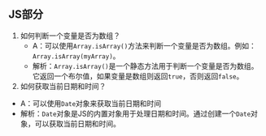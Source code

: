 ## JS部分

1. 如何判断一个变量是否为数组？
	- A：可以使用`Array.isArray()`方法来判断一个变量是否为数组。例如：`Array.isArray(myArray)`。
	- 解析：`Array.isArray()`是一个静态方法用于判断一个变量是否为数组。它返回一个布尔值，如果变量是数组则返回`true`，否则返回`false`。
2. 如何获取当前日期和时间？
  - A：可以使用`Date`对象来获取当前日期和时间
  - 解析：`Date`对象是JS的内置对象用于处理日期和时间。通过创建一个`Date`对象，可以获取当前日期和时间。
